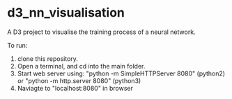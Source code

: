 # d3_nn_visualisation

A D3 project to visualise the training process of a neural network.

To run:
1. clone this repository.
2. Open a terminal, and cd into the main folder.
3. Start web server using: "python -m SimpleHTTPServer 8080" (python2) or "python -m http.server 8080" (python3)
4. Naviagte to "localhost:8080" in browser
